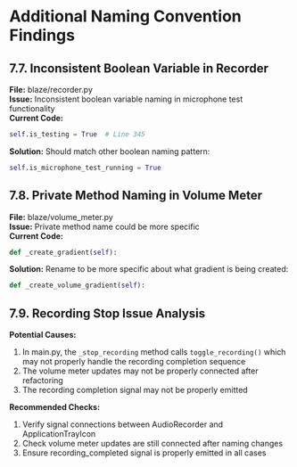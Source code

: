 # Additional Naming Convention Findings

## 7.7. Inconsistent Boolean Variable in Recorder
**File:** blaze/recorder.py  
**Issue:** Inconsistent boolean variable naming in microphone test functionality  
**Current Code:**
```python
self.is_testing = True  # Line 345
```
**Solution:** Should match other boolean naming pattern:
```python
self.is_microphone_test_running = True
```

## 7.8. Private Method Naming in Volume Meter
**File:** blaze/volume_meter.py  
**Issue:** Private method name could be more specific  
**Current Code:**
```python
def _create_gradient(self):
```
**Solution:** Rename to be more specific about what gradient is being created:
```python
def _create_volume_gradient(self):
```

## 7.9. Recording Stop Issue Analysis
**Potential Causes:**
1. In main.py, the `_stop_recording` method calls `toggle_recording()` which may not properly handle the recording completion sequence
2. The volume meter updates may not be properly connected after refactoring
3. The recording completion signal may not be properly emitted

**Recommended Checks:**
1. Verify signal connections between AudioRecorder and ApplicationTrayIcon
2. Check volume meter updates are still connected after naming changes
3. Ensure recording_completed signal is properly emitted in all cases